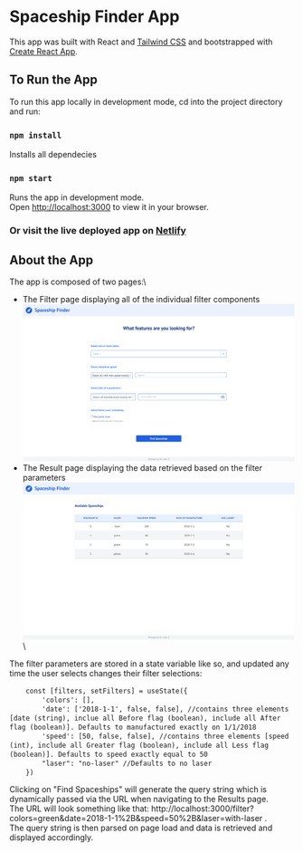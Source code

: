# Spaceship Finder App
This app was built with React and [Tailwind CSS](https://tailwindcss.com/) and bootstrapped with [Create React App](https://github.com/facebook/create-react-app).

## To Run the App
To run this app locally in development mode, cd into the project directory and run:

### `npm install`
Installs all dependecies

### `npm start`
Runs the app in development mode.\
Open [http://localhost:3000](http://localhost:3000) to view it in your browser.

### Or visit the live deployed app on [Netlify](https://spaceship-finder.netlify.app/)

## About the App
The app is composed of two pages:\
- The Filter page displaying all of the individual filter components
![Filter Page](Filter.png)
- The Result page displaying the data retrieved based on the filter parameters
![Result Page](Result.png)\

The filter parameters are stored in a state variable like so, and updated any time the user selects changes their filter selections:
```
    const [filters, setFilters] = useState({
        'colors': [],
        'date': ['2018-1-1', false, false], //contains three elements [date (string), inclue all Before flag (boolean), include all After flag (boolean)]. Defaults to manufactured exactly on 1/1/2018
        'speed': [50, false, false], //contains three elements [speed (int), include all Greater flag (boolean), include all Less flag (boolean)]. Defaults to speed exactly equal to 50
        "laser": "no-laser" //Defaults to no laser
    }) 
```

Clicking on "Find Spaceships" will generate the query string which is dynamically passed via the URL when navigating to the Results page.\
The URL will look something like that: http://localhost:3000/filter?colors=green&date=2018-1-1%2B&speed=50%2B&laser=with-laser .\
The query string is then parsed on page load and data is retrieved and displayed accordingly.


